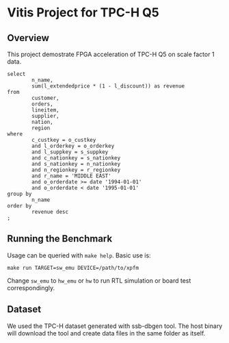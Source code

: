 # Vitis Project for TPC-H Q5

## Overview

This project demostrate FPGA acceleration of TPC-H Q5 on scale factor 1 data.

```
select
        n_name,
        sum(l_extendedprice * (1 - l_discount)) as revenue
from
        customer,
        orders,
        lineitem,
        supplier,
        nation,
        region
where
        c_custkey = o_custkey
        and l_orderkey = o_orderkey
        and l_suppkey = s_suppkey
        and c_nationkey = s_nationkey
        and s_nationkey = n_nationkey
        and n_regionkey = r_regionkey
        and r_name = 'MIDDLE EAST'
        and o_orderdate >= date '1994-01-01'
        and o_orderdate < date '1995-01-01'
group by
        n_name
order by
        revenue desc
;
```

## Running the Benchmark

Usage can be queried with `make help`. Basic use is:

```
make run TARGET=sw_emu DEVICE=/path/to/xpfm
```

Change `sw_emu` to `hw_emu` or `hw` to run RTL simulation or board test correspondingly.


## Dataset

We used the TPC-H dataset generated with ssb-dbgen tool.
The host binary will download the tool and create data files in the same folder as itself.

